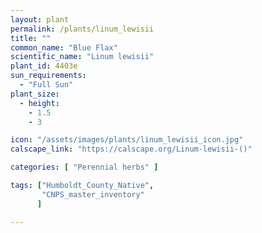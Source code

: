 ```yaml
---
layout: plant                                                              
permalink: /plants/linum_lewisii
title: ""
common_name: "Blue Flax"
scientific_name: "Linum lewisii"
plant_id: 4403e
sun_requirements:
  - "Full Sun"
plant_size:
  - height: 
    - 1.5
    - 3

icon: "/assets/images/plants/linum_lewisii_icon.jpg" 
calscape_link: "https://calscape.org/Linum-lewisii-()"

categories: [ "Perennial herbs" ]

tags: ["Humboldt_County_Native",
       "CNPS_master_inventory"
      ]

---
```


